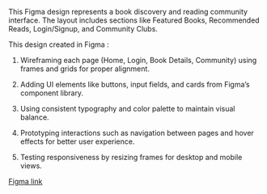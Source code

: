 This Figma design represents a book discovery and reading community interface. The layout includes sections like Featured Books, Recommended Reads, Login/Signup, and Community Clubs.

This design created in Figma :

1. Wireframing each page (Home, Login, Book Details, Community) using frames and grids for proper alignment.

2. Adding UI elements like buttons, input fields, and cards from Figma’s component library.

3. Using consistent typography and color palette to maintain visual balance.

4. Prototyping interactions such as navigation between pages and hover effects for better user experience.

5. Testing responsiveness by resizing frames for desktop and mobile views.

[Figma link](https://www.figma.com/design/NGBo31ITT3trDpINHIdX8J/Untitled?node-id=11-10&t=IOa5lqwO9cSLrbmX-1)
